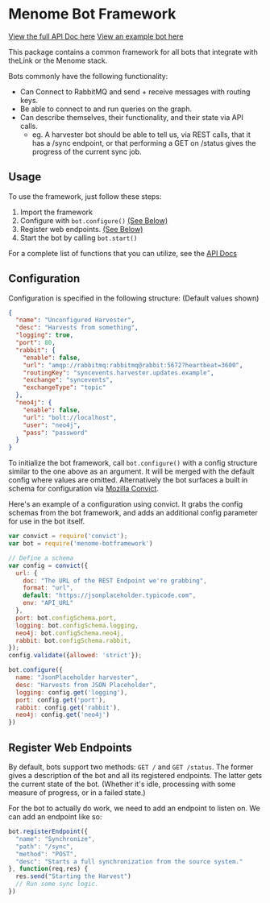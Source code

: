 # Menome Bot Framework

[View the full API Doc here](./API.md)
[View an example bot here](https://github.com/menome/harvesterTemplate)

This package contains a common framework for all bots that integrate with theLink or the Menome stack.

Bots commonly have the following functionality:
* Can Connect to RabbitMQ and send + receive messages with routing keys.
* Be able to connect to and run queries on the graph.
* Can describe themselves, their functionality, and their state via API calls.
  * eg. A harvester bot should be able to tell us, via REST calls, that it has a /sync endpoint, or that performing a GET on /status gives the progress of the current sync job.

## Usage
To use the framework, just follow these steps:

1. Import the framework
2. Configure with `bot.configure()` [(See Below)](#configuration)
3. Register web endpoints. [(See Below)](#register-web-endpoints)
4. Start the bot by calling `bot.start()`

For a complete list of functions that you can utilize, see the [API Docs](./API.md)

## Configuration

Configuration is specified in the following structure: (Default values shown)
```json
{
  "name": "Unconfigured Harvester",
  "desc": "Harvests from something",
  "logging": true,
  "port": 80,
  "rabbit": {
    "enable": false,
    "url": "amqp://rabbitmq:rabbitmq@rabbit:5672?heartbeat=3600",
    "routingKey": "syncevents.harvester.updates.example",
    "exchange": "syncevents",
    "exchangeType": "topic"
  },
  "neo4j": {
    "enable": false,
    "url": "bolt://localhost",
    "user": "neo4j",
    "pass": "password"
  }
}
```

To initialize the bot framework, call `bot.configure()` with a config structure similar to the one above as an argument. It will be merged with the default config where values are omitted. Alternatively the bot surfaces a built in schema for configuration via [Mozilla Convict](https://github.com/mozilla/node-convict). 

Here's an example of a configuration using convict. It grabs the config schemas from the bot framework, and adds an additional config parameter for use in the bot itself.
```javascript
var convict = require('convict');
var bot = require('menome-botframework')

// Define a schema
var config = convict({
  url: {
    doc: "The URL of the REST Endpoint we're grabbing",
    format: "url",
    default: "https://jsonplaceholder.typicode.com",
    env: "API_URL"
  },
  port: bot.configSchema.port,
  logging: bot.configSchema.logging,
  neo4j: bot.configSchema.neo4j,
  rabbit: bot.configSchema.rabbit,
});
config.validate({allowed: 'strict'});

bot.configure({
  name: "JsonPlaceholder harvester",
  desc: "Harvests from JSON Placeholder",
  logging: config.get('logging'),
  port: config.get('port'),
  rabbit: config.get('rabbit'),
  neo4j: config.get('neo4j')
})
```

## Register Web Endpoints

By default, bots support two methods: `GET /` and `GET /status`. The former gives a description of the bot and all its registered endpoints. The latter gets the current state of the bot. (Whether it's idle, processing with some measure of progress, or in a failed state.)

For the bot to actually do work, we need to add an endpoint to listen on. We can add an endpoint like so:

```javascript
bot.registerEndpoint({
  "name": "Synchronize",
  "path": "/sync",
  "method": "POST",
  "desc": "Starts a full synchronization from the source system."
}, function(req,res) {
  res.send("Starting the Harvest")
  // Run some sync logic.
})
```